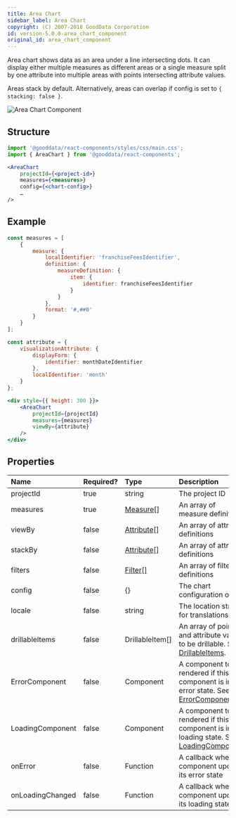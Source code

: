```yaml
---
title: Area Chart
sidebar_label: Area Chart
copyright: (C) 2007-2018 GoodData Corporation
id: version-5.0.0-area_chart_component
original_id: area_chart_component
---
```


Area chart shows data as an area under a line intersecting dots. It can display either multiple measures as different areas or a single measure split by one attribute into multiple areas with points intersecting attribute values.

Areas stack by default. Alternatively, areas can overlap if config is set to ```{ stacking: false }```.

![Area Chart Component](assets/area_chart.png "Area Chart Component")

## Structure

```jsx
import '@gooddata/react-components/styles/css/main.css';
import { AreaChart } from '@gooddata/react-components';

<AreaChart
    projectId={<project-id>}
    measures={<measures>}
    config={<chart-config>}
    …
/>
```

## Example

```jsx
const measures = [
    {
        measure: {
            localIdentifier: 'franchiseFeesIdentifier',
            definition: {
                measureDefinition: {
                    item: {
                        identifier: franchiseFeesIdentifier
                    }
                }
            },
            format: '#,##0'
        }
    }
];

const attribute = {
    visualizationAttribute: {
        displayForm: {
            identifier: monthDateIdentifier
        },
        localIdentifier: 'month'
    }
};

<div style={{ height: 300 }}>
    <AreaChart
        projectId={projectId}
        measures={measures}
        viewBy={attribute}
    />
</div>
```

## Properties

| Name | Required? | Type | Description |
| :--- | :--- | :--- | :--- |
| projectId | true | string | The project ID |
| measures | true | [Measure[]](afm.md#measure) | An array of measure definitions |
| viewBy | false | [Attribute[]](afm.md#attribute) | An array of attribute definitions |
| stackBy | false | [Attribute[]](afm.md#attribute) | An array of attribute definitions |
| filters | false | [Filter[]](filter_visual_components.md) | An array of filter definitions |
| config | false | {} | The chart configuration object |
| locale | false | string | The location string for translations |
| drillableItems | false | DrillableItem[] | An array of points and attribute values to be drillable. See [DrillableItems](15_props__drillable_item.md).|
| ErrorComponent | false | Component | A component to be rendered if this component is in error state. See [ErrorComponent](error_component.md).|
| LoadingComponent | false | Component | A component to be rendered if this component is in loading state. See [LoadingComponent](loading_component.md).|
| onError | false | Function | A callback when component updates its error state |
| onLoadingChanged | false | Function | A callback when component updates its loading state |

<!-- These internals are intentionally undocumented
| afterRender | false | Function | A callback after component is rendered |
| dataSource | false | DataSource class | A class that is used to resolve AFM |
| environment | false | string | An Internal property that changes behaviour in Analytical Designer and KPI Dashboards |
| height | false | number | Height of the component in pixels |
| pushData | false | Function | A callback after AFM is resolved |
-->
